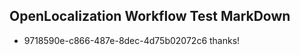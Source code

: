 ## OpenLocalization Workflow Test MarkDown
* 9718590e-c866-487e-8dec-4d75b02072c6 thanks!

<!--HONumber=Sep16_HO1-->



